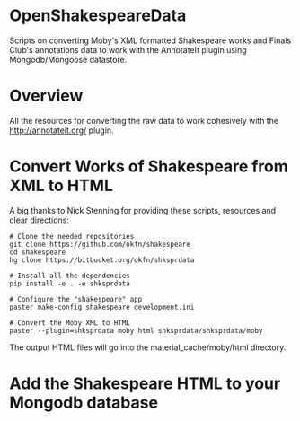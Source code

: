 OpenShakespeareData
===================

Scripts on converting Moby's XML formatted Shakespeare works and Finals Club's annotations data to work with the AnnotateIt plugin using Mongodb/Mongoose datastore.

Overview
===================
All the resources for converting the raw data to work cohesively with the http://annotateit.org/ plugin.


Convert Works of Shakespeare from XML to HTML
===================
A big thanks to Nick Stenning for providing these scripts, resources and clear directions:

    # Clone the needed repositories
    git clone https://github.com/okfn/shakespeare
    cd shakespeare
    hg clone https://bitbucket.org/okfn/shksprdata

    # Install all the dependencies
    pip install -e . -e shksprdata

    # Configure the "shakespeare" app
    paster make-config shakespeare development.ini
    
    # Convert the Moby XML to HTML
    paster --plugin=shksprdata moby html shksprdata/shksprdata/moby

The output HTML files will go into the material_cache/moby/html directory.

Add the Shakespeare HTML to your Mongodb database
===================

